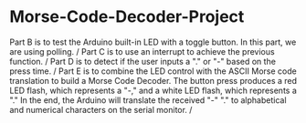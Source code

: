 # Morse-Code-Decoder-Project
Part B is to test the Arduino built-in LED with a toggle button. In this part, we are using polling. /
Part C is to use an interrupt to achieve the previous function. /
Part D is to detect if the user inputs a "." or "-" based on the press time. /
Part E is to combine the LED control with the ASCII Morse code translation to build a Morse Code Decoder. The button press produces a red LED flash, which represents a "-," and a white LED flash, which represents a "." In the end, the Arduino will translate the received "-" "." to alphabetical and numerical characters on the serial monitor. /
